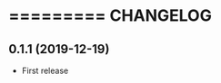 =========
CHANGELOG
=========

0.1.1           (2019-12-19)
----------------------------

* First release
